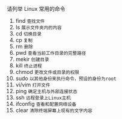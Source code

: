 请列举 Linux 常用的命令

1. find `查找文件`
2. ls `展示文件夹内的内容`
3. cd `切换目录`
4. cp `复制`
5. rm `删除`
6. pwd `查看当前工作目录的完整路径`
7. mekir `创建目录`
8. kill `终止进程`
9. chmod `更改文件或目录的权限`
10. sudo `以其他身份来执行命令，预设的身份为root`
11. vi/vim `打开文件`
12. ping `确定主机与外部连接状态`
13. ssh `远程登录上Linux主机`
14. ifconfig `查看和配置网络设备`
15. clear `清除终端屏幕上现有的文字内容`


